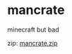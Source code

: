 # mancrate
minecraft but bad

zip: [mancrate.zip](https://github.com/user-attachments/files/16358053/mancrate.zip)
